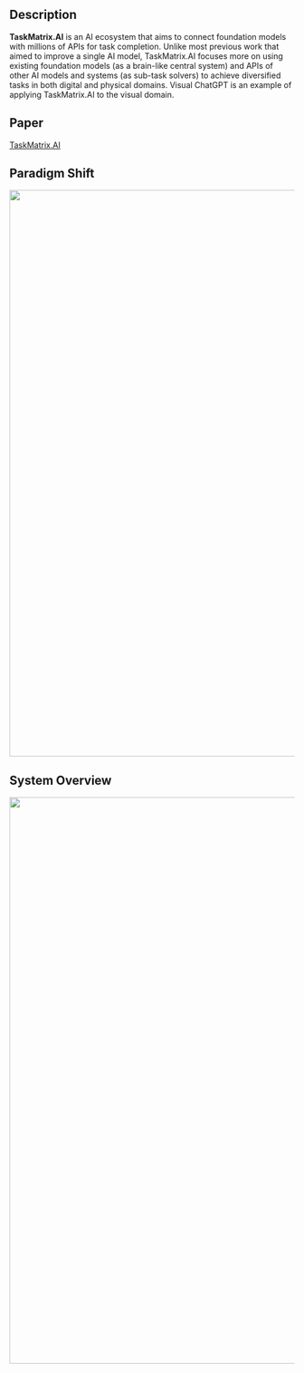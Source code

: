 ## Description
**TaskMatrix.AI** is an AI ecosystem that aims to connect foundation models with millions of APIs for task completion. Unlike most previous work that aimed to improve a single AI model, TaskMatrix.AI focuses more on using existing foundation models (as a brain-like central system) and APIs of other AI models and systems (as sub-task solvers) to achieve diversified tasks in both digital and physical domains. Visual ChatGPT is an example of applying TaskMatrix.AI to the visual domain.

## Paper
[TaskMatrix.AI](https://arxiv.org/abs/2303.16434)

## Paradigm Shift
<img src="https://github.com/microsoft/visual-chatgpt/blob/main/assets/paradigm.png" width="1000">

## System Overview
<img src="https://github.com/microsoft/visual-chatgpt/blob/main/assets/overview.png" width="1000">
